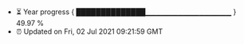 - ⏳ Year progress { ██████████████▁▁▁▁▁▁▁▁▁▁▁▁▁▁▁▁ } 49.97 %
- ⏰ Updated on Fri, 02 Jul 2021 09:21:59 GMT

